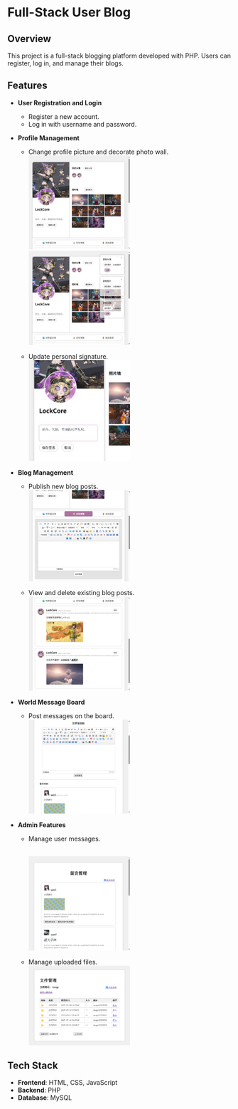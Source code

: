# Full-Stack User Blog

## Overview

This project is a full-stack blogging platform developed with PHP. Users can register, log in, and manage their blogs.

## Features

- **User Registration and Login**
  - Register a new account.
  - Log in with username and password.

- **Profile Management**
  
  - Change profile picture and decorate photo wall.
    <br>
    <img src="src/Pics/UserDashboard-1.png" alt="UserDashboard-1" width="50%"/>
    <br>
    <img src="src/Pics/UserDashboard-3.png" alt="UserDashboard-3" width="50%"/>
    <br>
  
  - Update personal signature.
    <br>
    <img src="src/Pics/UserDashboard-4.png" alt="UserDashboard-4" width="50%"/>
    <br>

- **Blog Management**
  - Publish new blog posts.
    <br>
    <img src="src/Pics/UserDashboard-5.png" alt="UserDashboard-5" width="50%"/>
    <br>
  
  - View and delete existing blog posts.
    <br>
    <img src="src/Pics/UserDashboard-2.png" alt="UserDashboard-2" width="50%"/>
    <br>
  
- **World Message Board**
  
  - Post messages on the board.
    <br>
    <img src="src/Pics/GBook-1.png" alt="GBook-1" width="50%"/>
    <br>
  
- **Admin Features**
  
  - Manage user messages.

    <br>
    <img src="src/Pics/Admin-1.png" alt="Admin-1" width="50%"/>
    <br>
  
  - Manage uploaded files.
    <br>
    <img src="src/Pics/Admin-2.png" alt="Admin-2" width="50%"/>
    <br>


## Tech Stack

- **Frontend**: HTML, CSS, JavaScript
- **Backend**: PHP
- **Database**: MySQL

